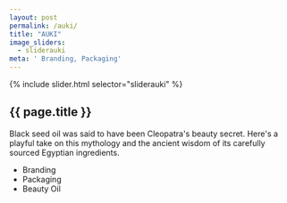 ```yaml
---
layout: post
permalink: /auki/
title: "AUKI"
image_sliders:
  - sliderauki
meta: ' Branding, Packaging'
---
```

<section class="section fadeup clear float_left">

<div class="col-5-8">
  <div id="slideshow">
  {% include slider.html selector="sliderauki" %}
  </div>
</div>

<div class="col-3-8">
  <article class="txt-left">
    <h2>{{ page.title }}</h2>
    <p>
    Black seed oil was said to have been Cleopatra's beauty secret. Here's a playful take on this mythology and the ancient wisdom of its carefully sourced Egyptian ingredients.
    </p>
    <ul>
      <li>Branding</li>
      <li>Packaging</li>
      <li>Beauty Oil</li>
    </ul>
    </article>
</div>

</section>
